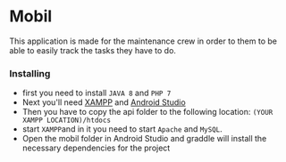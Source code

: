 # Mobil

This application is made for the maintenance crew in order to them to be able to easily track the tasks they have to do.

### Installing

* first you need to install `JAVA 8` and `PHP 7`
* Next you'll need [XAMPP](https://www.apachefriends.org/download.html) and [Android Studio](https://developer.android.com/studio)
* Then you have to copy the api folder to the following location: `(YOUR XAMPP LOCATION)/htdocs`
* start `XAMPP`and in it you need to start `Apache` and `MySQL`.
* Open the mobil folder in Android Studio and graddle will install the necessary dependencies for the project
